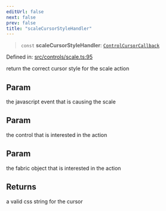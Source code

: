 ```yaml
---
editUrl: false
next: false
prev: false
title: "scaleCursorStyleHandler"
---
```


> `const` **scaleCursorStyleHandler**: [`ControlCursorCallback`](/api/type-aliases/controlcursorcallback/)

Defined in: [src/controls/scale.ts:95](https://github.com/fabricjs/fabric.js/blob/8748628df7e9de00ba77413bfc3ad9e9fe9d4f30/src/controls/scale.ts#L95)

return the correct cursor style for the scale action

## Param

the javascript event that is causing the scale

## Param

the control that is interested in the action

## Param

the fabric object that is interested in the action

## Returns

a valid css string for the cursor
